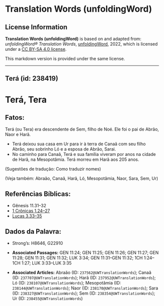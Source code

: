 # Translation Words (unfoldingWord)

## License Information

**Translation Words (unfoldingWord)** is based on and adapted from: _unfoldingWord® Translation Words_, [unfoldingWord](https://unfoldingword.org/utw), 2022, which is licensed under a [CC BY-SA 4.0 license](https://creativecommons.org/licenses/by-sa/4.0/legalcode.en).

This markdown version is provided under the same license.



--------------------------------

## Terá (id: 238419)

Terá, Tera
==========

Fatos:
------

Terá (ou Tera) era descendente de Sem, filho de Noé. Ele foi o pai de Abrão, Naor e Harã.

* Terá deixou sua casa em Ur para ir à terra de Canaã com seu filho Abrão, seu sobrinho Ló e a esposa de Abrão, Sarai.
* No caminho para Canaã, Terá e sua família viveram por anos na cidade de Harã, na Mesopotâmia. Terá morreu em Harã aos 205 anos.

(Sugestões de tradução: Como traduzir nomes)

(Veja também: Abraão, Canaã, Harã, Ló, Mesopotâmia, Naor, Sara, Sem, Ur)

Referências Bíblicas:
---------------------

* Gênesis 11\.31–32
* [1 Crônicas 1\.24–27](https://ref.ly/1Chr1:24-1Chr1:27)
* [Lucas 3\.33–35](https://ref.ly/Luke3:33-Luke3:35)

Dados da Palavra:
-----------------

* Strong’s: H8646, G22910

* **Associated Passages:** GEN 11:24; GEN 11:25; GEN 11:26; GEN 11:27; GEN 11:28; GEN 11:31; GEN 11:32; LUK 3:34; GEN 11:31–GEN 11:32; 1CH 1:24–1CH 1:27; LUK 3:33–LUK 3:35
* **Associated Articles:** Abraão (ID: `237562@UWTranslationWords`); Canaã (ID: `237707@UWTranslationWords`); Harã (ID: `237952@UWTranslationWords`); Ló (ID: `238107@UWTranslationWords`); Mesopotâmia (ID: `238144@UWTranslationWords`); Naor (ID: `238170@UWTranslationWords`); Sara (ID: `238327@UWTranslationWords`); Sem (ID: `238354@UWTranslationWords`); Ur (ID: `238455@UWTranslationWords`)

